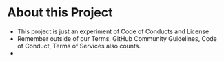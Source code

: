 # About this Project
- This project is just an experiment of Code of Conducts and License
- Remember outside of our Terms, GitHub Community Guidelines, Code of Conduct, Terms of Services also counts.
- 
